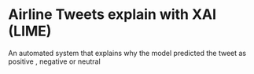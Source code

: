 # Airline Tweets explain with XAI (LIME)

 An automated system that explains why the model predicted the tweet as positive , negative or neutral 
